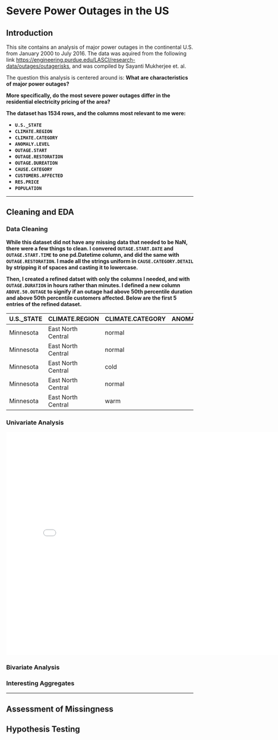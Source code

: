 # Severe Power Outages in the US 


## Introduction

This site contains an analysis of major power outages in the continental U.S. from January 2000 to July 2016. The data was aquired from 
the following link https://engineering.purdue.edu/LASCI/research-data/outages/outagerisks, and was compiled by Sayanti Mukherjee et. al. 

The question this analysis is centered around is: <strong> What are characteristics of major power outages? <strong>

More specifically, do the most severe power outages differ in the residential electricity pricing of the area?

The dataset has 1534 rows, and the columns most relevant to me were: 
- `U.S._STATE`
- `CLIMATE.REGION`
- `CLIMATE.CATEGORY`
- `ANOMALY.LEVEL`
- `OUTAGE.START`
- `OUTAGE.RESTORATION`
- `OUTAGE.DUREATION`
- `CAUSE.CATEGORY`
- `CUSTOMERS.AFFECTED`
- `RES.PRICE`
- `POPULATION`

---

## Cleaning and EDA

### Data Cleaning

While this dataset did not have any missing data that needed to be NaN, there were a few things to clean. I convered `OUTAGE.START.DATE`  and `OUTAGE.START.TIME` to one pd.Datetime column, and did the same with `OUTAGE.RESTORATION`. I made all the strings uniform in `CAUSE.CATEGORY.DETAIL` by stripping it of spaces and casting it to lowercase. 

Then, I created a refined datset with only the columns I needed, and with `OUTAGE.DURATION` in hours rather than minutes. I defined a new column `ABOVE.50.OUTAGE` to signify if an outage had above 50th percentile duration and above 50th percentile customers affected. Below are the first 5 entries of the refined dataset.


| U.S._STATE   | CLIMATE.REGION     | CLIMATE.CATEGORY   |   ANOMALY.LEVEL | CAUSE.CATEGORY     | CAUSE.CATEGORY.DETAIL   |   OUTAGE.DURATION |   CUSTOMERS.AFFECTED |   RES.PRICE |   POPULATION | OUTAGE.START        | OUTAGE.RESTORATION   |   PC.REALGSP.STATE | duration        |
|:-------------|:-------------------|:-------------------|----------------:|:-------------------|:------------------------|------------------:|---------------------:|------------:|-------------:|:--------------------|:---------------------|-------------------:|:----------------|
| Minnesota    | East North Central | normal             |            -0.3 | severe weather     | nan                     |        51         |                70000 |       11.6  |      5348119 | 2011-07-01 17:00:00 | 2011-07-03 20:00:00  |              51268 | 2 days 03:00:00 |
| Minnesota    | East North Central | normal             |            -0.1 | intentional attack | vandalism               |         0.0166667 |                  nan |       12.12 |      5457125 | 2014-05-11 18:38:00 | 2014-05-11 18:39:00  |              53499 | 0 days 00:01:00 |
| Minnesota    | East North Central | cold               |            -1.5 | severe weather     | heavy wind              |        50         |                70000 |       10.87 |      5310903 | 2010-10-26 20:00:00 | 2010-10-28 22:00:00  |              50447 | 2 days 02:00:00 |
| Minnesota    | East North Central | normal             |            -0.1 | severe weather     | thunderstorm            |        42.5       |                68200 |       11.79 |      5380443 | 2012-06-19 04:30:00 | 2012-06-20 23:00:00  |              51598 | 1 days 18:30:00 |
| Minnesota    | East North Central | warm               |             1.2 | severe weather     | nan                     |        29         |               250000 |       13.07 |      5489594 | 2015-07-18 02:00:00 | 2015-07-19 07:00:00  |              54431 | 1 days 05:00:00 |

### Univariate Analysis

<iframe src="assets/file-name.html" width=800 height=600 frameBorder=0></iframe>


### Bivariate Analysis


### Interesting Aggregates


---

## Assessment of Missingness

## Hypothesis Testing